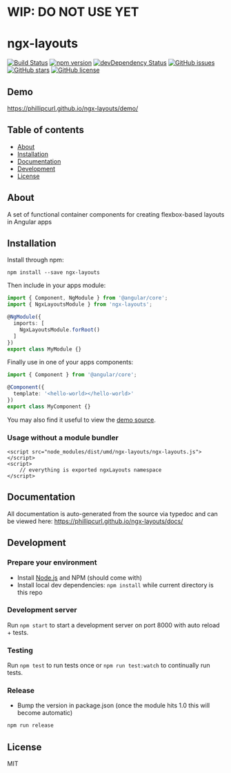# WIP: DO NOT USE YET

# ngx-layouts
[![Build Status](https://travis-ci.org/phillipcurl/ngx-layouts.svg?branch=master)](https://travis-ci.org/phillipcurl/ngx-layouts)
[![npm version](https://badge.fury.io/js/ngx-layouts.svg)](http://badge.fury.io/js/ngx-layouts)
[![devDependency Status](https://david-dm.org/phillipcurl/ngx-layouts/dev-status.svg)](https://david-dm.org/phillipcurl/ngx-layouts?type=dev)
[![GitHub issues](https://img.shields.io/github/issues/phillipcurl/ngx-layouts.svg)](https://github.com/phillipcurl/ngx-layouts/issues)
[![GitHub stars](https://img.shields.io/github/stars/phillipcurl/ngx-layouts.svg)](https://github.com/phillipcurl/ngx-layouts/stargazers)
[![GitHub license](https://img.shields.io/badge/license-MIT-blue.svg)](https://raw.githubusercontent.com/phillipcurl/ngx-layouts/master/LICENSE)

## Demo
https://phillipcurl.github.io/ngx-layouts/demo/

## Table of contents

- [About](#about)
- [Installation](#installation)
- [Documentation](#documentation)
- [Development](#development)
- [License](#license)

## About

A set of functional container components for creating flexbox-based layouts in Angular apps

## Installation

Install through npm:
```
npm install --save ngx-layouts
```

Then include in your apps module:

```typescript
import { Component, NgModule } from '@angular/core';
import { NgxLayoutsModule } from 'ngx-layouts';

@NgModule({
  imports: [
    NgxLayoutsModule.forRoot()
  ]
})
export class MyModule {}
```

Finally use in one of your apps components:
```typescript
import { Component } from '@angular/core';

@Component({
  template: '<hello-world></hello-world>'
})
export class MyComponent {}
```

You may also find it useful to view the [demo source](https://github.com/phillipcurl/ngx-layouts/blob/master/demo/demo.component.ts).

### Usage without a module bundler
```
<script src="node_modules/dist/umd/ngx-layouts/ngx-layouts.js"></script>
<script>
    // everything is exported ngxLayouts namespace
</script>
```

## Documentation
All documentation is auto-generated from the source via typedoc and can be viewed here:
https://phillipcurl.github.io/ngx-layouts/docs/

## Development

### Prepare your environment
* Install [Node.js](http://nodejs.org/) and NPM (should come with)
* Install local dev dependencies: `npm install` while current directory is this repo

### Development server
Run `npm start` to start a development server on port 8000 with auto reload + tests.

### Testing
Run `npm test` to run tests once or `npm run test:watch` to continually run tests.

### Release
* Bump the version in package.json (once the module hits 1.0 this will become automatic)
```bash
npm run release
```

## License

MIT
